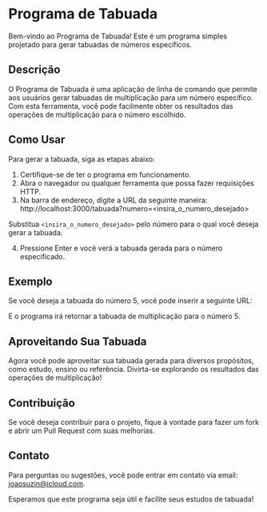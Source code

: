 # Programa de Tabuada

Bem-vindo ao Programa de Tabuada! Este é um programa simples projetado para gerar tabuadas de números específicos.

## Descrição

O Programa de Tabuada é uma aplicação de linha de comando que permite aos usuários gerar tabuadas de multiplicação para um número específico. Com esta ferramenta, você pode facilmente obter os resultados das operações de multiplicação para o número escolhido.

## Como Usar

Para gerar a tabuada, siga as etapas abaixo:

1. Certifique-se de ter o programa em funcionamento.
2. Abra o navegador ou qualquer ferramenta que possa fazer requisições HTTP.
3. Na barra de endereço, digite a URL da seguinte maneira: http://localhost:3000/tabuada?numero=<insira_o_numero_desejado>


Substitua `<insira_o_numero_desejado>` pelo número para o qual você deseja gerar a tabuada.

4. Pressione Enter e você verá a tabuada gerada para o número especificado.

## Exemplo

Se você deseja a tabuada do número 5, você pode inserir a seguinte URL:


E o programa irá retornar a tabuada de multiplicação para o número 5.

## Aproveitando Sua Tabuada

Agora você pode aproveitar sua tabuada gerada para diversos propósitos, como estudo, ensino ou referência. Divirta-se explorando os resultados das operações de multiplicação!

## Contribuição

Se você deseja contribuir para o projeto, fique à vontade para fazer um fork e abrir um Pull Request com suas melhorias.



## Contato

Para perguntas ou sugestões, você pode entrar em contato via email: joaosuzin@icloud.com.

Esperamos que este programa seja útil e facilite seus estudos de tabuada!


